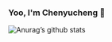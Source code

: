### Yoo, I'm Chenyucheng 👋
![Anurag’s github stats](https://github-readme-stats.vercel.app/api?username=chenyucheng0503&show_icons=true&theme=vue-dark)
